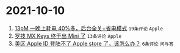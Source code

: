# 2021-10-10

1. [13pM 一晚上耗电 40%多，后台全关+省电模式](https://www.v2ex.com/t/806801) `19条评论` `Apple`
1. [罗技 MX Keys 终于出 Mini 了](https://www.v2ex.com/t/806799) `13条评论` `Apple`
1. [美区 Apple ID 登陆不了 Apple store 了，该怎么办？](https://www.v2ex.com/t/806798) `6条评论` `问与答`
